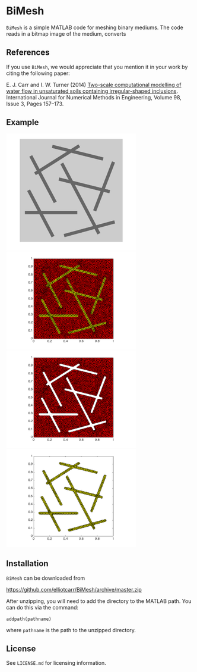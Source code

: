 # BiMesh

`BiMesh` is a simple MATLAB code for meshing binary mediums. The code reads in a bitmap image of the medium, converts
## References

If you use `BiMesh`, we would appreciate that you mention it in your work by citing the following paper:

E. J. Carr and I. W. Turner (2014) [Two-scale computational modelling of water 
flow in unsaturated soils containing irregular-shaped inclusions](http://onlinelibrary.wiley.com/doi/10.1002/nme.4625/abstract).
International Journal for Numerical Methods in Engineering, Volume 98, Issue 3, Pages 157–173.

## Example

<!--- <img src="https://github.com/elliotcarr/BiMesh/raw/master/Examples/Fractures.png" width="250px" height="250px"> --->
<img src="https://github.com/elliotcarr/BiMesh/raw/master/Examples/Figures/Fractures.png" width="350px">
<img src="https://github.com/elliotcarr/BiMesh/raw/master/Examples/Figures/MeshAB.png" width="350px">
<img src="https://github.com/elliotcarr/BiMesh/raw/master/Examples/Figures/MeshA.png" width="350px">
<img src="https://github.com/elliotcarr/BiMesh/raw/master/Examples/Figures/MeshB.png" width="350px">

## Installation

`BiMesh` can be downloaded from

https://github.com/elliotcarr/BiMesh/archive/master.zip

After unzipping, you will need to add the directory to the MATLAB path. You can do
this via the command:
```
addpath(pathname)
```
where `pathname` is the path to the unzipped directory.

## License

See `LICENSE.md` for licensing information.
